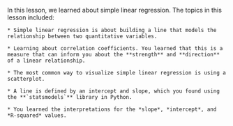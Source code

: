 In this lesson, we learned about simple linear regression. The topics in this lesson included:  

    * Simple linear regression is about building a line that models the relationship between two quantitative variables.  

    * Learning about correlation coefficients. You learned that this is a measure that can inform you about the **strength** and **direction** of a linear relationship.  

    * The most common way to visualize simple linear regression is using a scatterplot.  

    * A line is defined by an intercept and slope, which you found using the **`statsmodels`** library in Python.  

    * You learned the interpretations for the *slope*, *intercept*, and *R-squared* values.  
